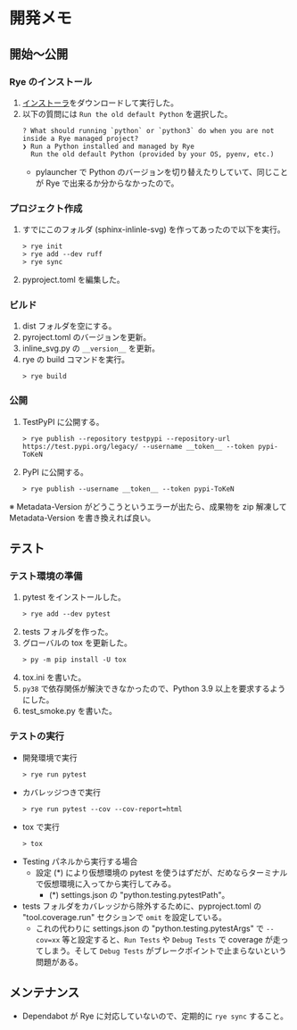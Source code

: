 # 開発メモ

## 開始～公開

### Rye のインストール

1. [インストーラ](https://rye.astral.sh/guide/installation/)をダウンロードして実行した。
1. 以下の質問には `Run the old default Python` を選択した。
    ```
    ? What should running `python` or `python3` do when you are not inside a Rye managed project?
    ❯ Run a Python installed and managed by Rye 
      Run the old default Python (provided by your OS, pyenv, etc.)
    ```
    - pylauncher で Python のバージョンを切り替えたりしていて、同じことが Rye で出来るか分からなかったので。

### プロジェクト作成

1. すでにこのフォルダ (sphinx-inlinle-svg) を作ってあったので以下を実行。
    ```
    > rye init
    > rye add --dev ruff
    > rye sync
    ```
1. pyproject.toml を編集した。

### ビルド

1. dist フォルダを空にする。
1. pyroject.toml のバージョンを更新。
1. inline_svg.py の `__version__` を更新。
1. rye の build コマンドを実行。
    ```
    > rye build
    ```

### 公開

1. TestPyPI に公開する。
    ```
    > rye publish --repository testpypi --repository-url https://test.pypi.org/legacy/ --username __token__ --token pypi-ToKeN
    ```
1. PyPI に公開する。
    ```
    > rye publish --username __token__ --token pypi-ToKeN
    ```

※ Metadata-Version がどうこうというエラーが出たら、成果物を zip 解凍して Metadata-Version を書き換えれば良い。

## テスト

### テスト環境の準備

1. pytest をインストールした。
    ```
    > rye add --dev pytest
    ```
1. tests フォルダを作った。
1. グローバルの tox を更新した。
    ```
    > py -m pip install -U tox
    ```
1. tox.ini を書いた。
1. `py38` で依存関係が解決できなかったので、Python 3.9 以上を要求するようにした。
1. test_smoke.py を書いた。

### テストの実行

- 開発環境で実行
    ```
    > rye run pytest
    ```
- カバレッジつきで実行
    ```
    > rye run pytest --cov --cov-report=html
    ```
- tox で実行
    ```
    > tox
    ```
- Testing パネルから実行する場合
    - 設定 (*) により仮想環境の pytest を使うはずだが、だめならターミナルで仮想環境に入ってから実行してみる。
        - (*) settings.json の "python.testing.pytestPath"。
- tests フォルダをカバレッジから除外するために、pyproject.toml の "tool.coverage.run" セクションで `omit` を設定している。
    - これの代わりに settings.json の "python.testing.pytestArgs" で `--cov=xx` 等と設定すると、`Run Tests` や `Debug Tests` で coverage が走ってしまう。そして `Debug Tests` がブレークポイントで止まらないという問題がある。

## メンテナンス

- Dependabot が Rye に対応していないので、定期的に `rye sync` すること。
